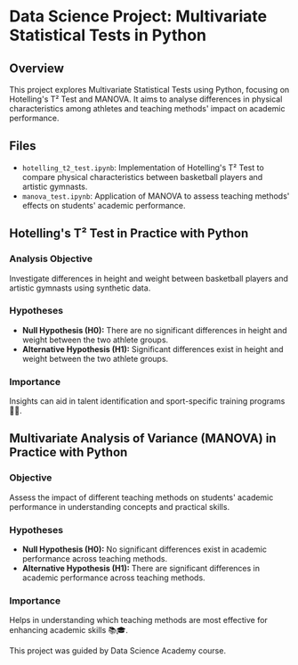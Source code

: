 # Data Science Project: Multivariate Statistical Tests in Python

## Overview
This project explores Multivariate Statistical Tests using Python, focusing on Hotelling's T² Test and MANOVA. It aims to analyse differences in physical characteristics among athletes and teaching methods' impact on academic performance.

## Files
- `hotelling_t2_test.ipynb`: Implementation of Hotelling's T² Test to compare physical characteristics between basketball players and artistic gymnasts.
- `manova_test.ipynb`: Application of MANOVA to assess teaching methods' effects on students' academic performance.

## Hotelling's T² Test in Practice with Python
### Analysis Objective
Investigate differences in height and weight between basketball players and artistic gymnasts using synthetic data.

### Hypotheses
- **Null Hypothesis (H0):** There are no significant differences in height and weight between the two athlete groups.
- **Alternative Hypothesis (H1):** Significant differences exist in height and weight between the two athlete groups.

### Importance
Insights can aid in talent identification and sport-specific training programs 🏀🤸.

## Multivariate Analysis of Variance (MANOVA) in Practice with Python
### Objective
Assess the impact of different teaching methods on students' academic performance in understanding concepts and practical skills.

### Hypotheses
- **Null Hypothesis (H0):** No significant differences exist in academic performance across teaching methods.
- **Alternative Hypothesis (H1):** There are significant differences in academic performance across teaching methods.

### Importance
Helps in understanding which teaching methods are most effective for enhancing academic skills 📚🎓.

This project was guided by Data Science Academy course.
